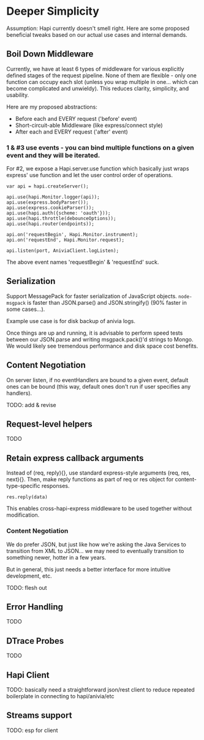 # Deeper Simplicity

Assumption: Hapi currently doesn't smell right.  Here are some proposed beneficial tweaks based on our actual use cases and internal demands.

## Boil Down Middleware

Currently, we have at least 6 types of middleware for various explicitly defined stages of the request pipeline.  None of them are flexible - only one function can occupy each slot (unless you wrap multiple in one... which can become complicated and unwieldy).  This reduces clarity, simplicity, and usability.

Here are my proposed abstractions:

* Before each and EVERY request ('before' event)
* Short-circuit-able Middleware (like express/connect style)
* After each and EVERY request ('after' event)

### 1 & #3 use events - you can bind multiple functions on a given event and they will be iterated.  

For #2, we expose a Hapi.server.use function which basically just wraps express' use function and let the user control order of operations.

    var api = hapi.createServer();
    
    api.use(hapi.Monitor.logger(api));
    api.use(express.bodyParser());
    api.use(express.cookieParser());
    api.use(hapi.auth({scheme: 'oauth'}));
    api.use(hapi.throttle(debounceOptions));
    api.use(hapi.router(endpoints));
    
    api.on('requestBegin', Hapi.Monitor.instrument);
    api.on('requestEnd', Hapi.Monitor.request);
    
    api.listen(port, AniviaClient.logListen);
    
The above event names 'requestBegin' & 'requestEnd' suck.

## Serialization

Support MessagePack for faster serialization of JavaScript objects.  `node-msgpack` is faster than JSON.parse() and JSON.stringify() (90% faster in some cases...).

Example use case is for disk backup of anivia logs.  

Once things are up and running, it is advisable to perform speed tests between our JSON.parse and writing msgpack.pack()'d strings to Mongo. We would likely see tremendous performance and disk space cost benefits.

## Content Negotiation

On server listen, if no eventHandlers are bound to a given event, default ones can be bound (this way, default ones don't run if user specifies any handlers).

TODO: add & revise

## Request-level helpers

TODO

## Retain express callback arguments

Instead of (req, reply){}, use standard express-style arguments (req, res, next){}.  Then, make reply functions as part of req or res object for content-type-specific responses.

    res.reply(data)

This enables cross-hapi-express middleware to be used together without modification.  

### Content Negotiation

We do prefer JSON, but just like how we're asking the Java Services to transition from XML to JSON... we may need to eventually transition to something newer, hotter in a few years.  

But in general, this just needs a better interface for more intuitive development, etc.

TODO: flesh out

## Error Handling

TODO

## DTrace Probes

TODO

## Hapi Client

TODO: basically need a straightforward json/rest client to reduce repeated boilerplate in connecting to hapi/anivia/etc

## Streams support

TODO: esp for client
